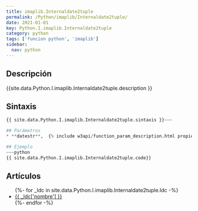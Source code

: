 ```yaml
---
title: imaplib.Internaldate2tuple
permalink: /Python/imaplib/Internaldate2tuple/
date: 2021-01-01
key: Python.I.imaplib.Internaldate2tuple
category: python
tags: ['funcion python', 'imaplib']
sidebar: 
  nav: python
---
```


## Descripción
{{site.data.Python.I.imaplib.Internaldate2tuple.description }}

## Sintaxis
~~~python
{{ site.data.Python.I.imaplib.Internaldate2tuple.sintaxis }}~~~

## Parámetros
* **datestr**,  {% include w3api/function_param_description.html propiedad=site.data.Python.I.imaplib.Internaldate2tuple valor="datestr" %}

## Ejemplo
~~~python
{{ site.data.Python.I.imaplib.Internaldate2tuple.code}}
~~~

## Artículos
<ul>
{%- for _ldc in site.data.Python.I.imaplib.Internaldate2tuple.ldc -%}
   <li>
       <a href="{{_ldc['url'] }}">{{ _ldc['nombre'] }}</a>
   </li>
{%- endfor -%}
</ul>
